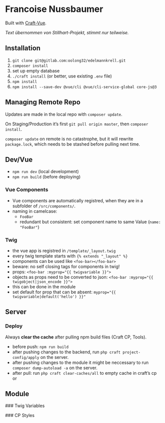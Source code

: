 # Francoise Nussbaumer

Built with [Craft-Vue](https://github.com/chasegiunta/craft-vue/).

*Text übernommen von Stillhart-Projekt, stimmt nur teilweise.*

## Installation

1. `git clone git@gitlab.com:oolong32/edelmannkrell.git` 
2. `composer install`
3. set up empty database
4. `./craft install` (or better, use existing `.env` file)
5. `npm install`
6. `npm install --save-dev @vue/cli @vue/cli-service-global core-js@3`

## Managing Remote Repo

Updates are made in the local repo with `composer update`.

On Staging/Production it’s first `git pull origin master`, then `composer install`.

`composer update` on remote is no catastrophe, but it will rewrite `package.lock`, which needs to be stashed before pulling next time.

## Dev/Vue

- `npm run dev` (local development)
- `npm run build` (before deploying)

### Vue Components

- Vue components are automatically registred, when they are in a subfolder of `/src/components/`.
- naming in camelcase:
    - `FooBar`
    - redundant but consistent: set component name to same Value (`name: "FooBar"`)

### Twig

- the vue app is registred in `/template/_layout.twig`
- every twig template starts with `{% extends "_layout" %}`
- components can be used like `<foo-bar></foo-bar>`
- beware: no self closing tags for components in twig!
- props: `<foo-bar :myprop="{{ twigvariable }}">`
- objects as props need to be converted to json: `<foo-bar :myprop="{{ twigobject|json_encode }}">`
- this can be done in the module
- set default for prop that can be absent: `myprop="{{ twigvariable|default('hello') }}"`

## Server

### Deploy

Always **clear the cache** after pulling npm build files (Craft CP, Tools).

- before push: `npm run build`
- after pushing changes to the backend, run `php craft project-config/apply` on the server.
- after pushing changes to the module it might be neccessary to run `composer dump-autoload -a` on the server.
- after pull: run `php craft clear-caches/all` to empty cache in craft’s cp or 

## Module

### Twig Variables

### CP Styles
